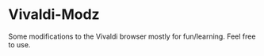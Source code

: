 # Vivaldi-Modz
Some modifications to the Vivaldi browser mostly for fun/learning. Feel free to use.

